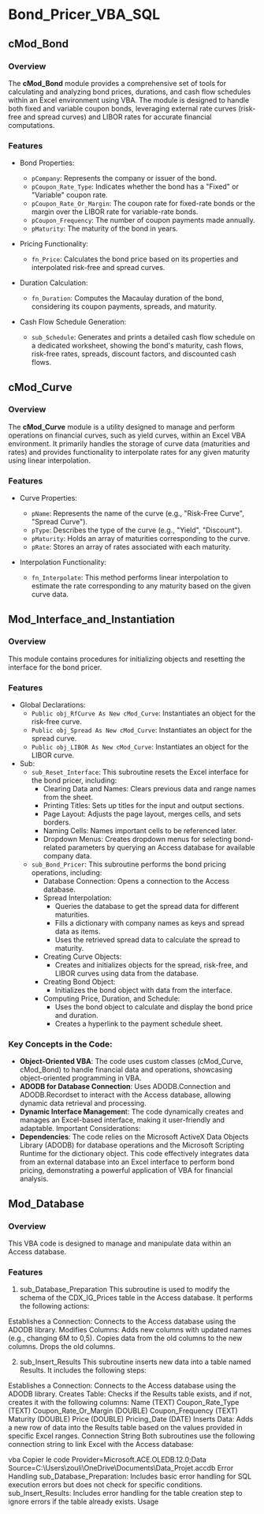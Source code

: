 # Bond_Pricer_VBA_SQL

## cMod_Bond ##
### Overview ###
The **cMod_Bond** module provides a comprehensive set of tools for calculating and analyzing bond prices, durations, and cash flow schedules within an Excel environment using VBA. The module is designed to handle both fixed and variable coupon bonds, leveraging external rate curves (risk-free and spread curves) and LIBOR rates for accurate financial computations.

### Features
+ Bond Properties:

  + ``pCompany``: Represents the company or issuer of the bond.
  + ``pCoupon_Rate_Type``: Indicates whether the bond has a "Fixed" or "Variable" coupon rate.
  + ``pCoupon_Rate_Or_Margin``: The coupon rate for fixed-rate bonds or the margin over the LIBOR rate for variable-rate bonds.
  + ``pCoupon_Frequency``: The number of coupon payments made annually.
  + ``pMaturity``: The maturity of the bond in years.
+ Pricing Functionality:

  + ``fn_Price``: Calculates the bond price based on its properties and interpolated risk-free and spread curves.
+ Duration Calculation:

  + ``fn_Duration``: Computes the Macaulay duration of the bond, considering its coupon payments, spreads, and maturity.
+ Cash Flow Schedule Generation:

  + ``sub_Schedule``: Generates and prints a detailed cash flow schedule on a dedicated worksheet, showing the bond's maturity, cash flows, risk-free rates, spreads, discount factors, and discounted cash flows.

## cMod_Curve
### Overview
The **cMod_Curve** module is a utility designed to manage and perform operations on financial curves, such as yield curves, within an Excel VBA environment. It primarily handles the storage of curve data (maturities and rates) and provides functionality to interpolate rates for any given maturity using linear interpolation.

### Features
+ Curve Properties:

  + ``pName``: Represents the name of the curve (e.g., "Risk-Free Curve", "Spread Curve").
  + ``pType``: Describes the type of the curve (e.g., "Yield", "Discount").
  + ``pMaturity``: Holds an array of maturities corresponding to the curve.
  + ``pRate``: Stores an array of rates associated with each maturity.
+ Interpolation Functionality:

  + ``fn_Interpolate``: This method performs linear interpolation to estimate the rate corresponding to any maturity based on the given curve data.

## Mod_Interface_and_Instantiation
### Overview ###
This module contains procedures for initializing objects and resetting the interface for the bond pricer.
### Features
+ Global Declarations:
  + ``Public obj_RfCurve As New cMod_Curve``: Instantiates an object for the risk-free curve.
  + ``Public obj_Spread As New cMod_Curve``: Instantiates an object for the spread curve.
  + ``Public obj_LIBOR As New cMod_Curve``: Instantiates an object for the LIBOR curve.
+ Sub:
  + ``sub_Reset_Interface``: This subroutine resets the Excel interface for the bond pricer, including:
    + Clearing Data and Names: Clears previous data and range names from the sheet.
    + Printing Titles: Sets up titles for the input and output sections.
    + Page Layout: Adjusts the page layout, merges cells, and sets borders.
    + Naming Cells: Names important cells to be referenced later.
    + Dropdown Menus: Creates dropdown menus for selecting bond-related parameters by querying an Access database for available company data.
  + ``sub_Bond_Pricer``: This subroutine performs the bond pricing operations, including:
    + Database Connection: Opens a connection to the Access database.
    + Spread Interpolation:
      + Queries the database to get the spread data for different maturities.
      + Fills a dictionary with company names as keys and spread data as items.
      + Uses the retrieved spread data to calculate the spread to maturity.
    + Creating Curve Objects:
      + Creates and initializes objects for the spread, risk-free, and LIBOR curves using data from the database.
    + Creating Bond Object:
      + Initializes the bond object with data from the interface.
    + Computing Price, Duration, and Schedule:
      + Uses the bond object to calculate and display the bond price and duration.
      + Creates a hyperlink to the payment schedule sheet.
### Key Concepts in the Code:
+ **Object-Oriented VBA**: The code uses custom classes (cMod_Curve, cMod_Bond) to handle financial data and operations, showcasing object-oriented programming in VBA.
+ **ADODB for Database Connection**: Uses ADODB.Connection and ADODB.Recordset to interact with the Access database, allowing dynamic data retrieval and processing.
+ **Dynamic Interface Managemen**t: The code dynamically creates and manages an Excel-based interface, making it user-friendly and adaptable.
Important Considerations:
+ **Dependencies**: The code relies on the Microsoft ActiveX Data Objects Library (ADODB) for database operations and the Microsoft Scripting Runtime for the dictionary object. This code effectively integrates data from an external database into an Excel interface to perform bond pricing, demonstrating a powerful application of VBA for financial analysis.

## Mod_Database

### Overview
This VBA code is designed to manage and manipulate data within an Access database.
### Features
1. sub_Database_Preparation
This subroutine is used to modify the schema of the CDX_IG_Prices table in the Access database. It performs the following actions:

Establishes a Connection: Connects to the Access database using the ADODB library.
Modifies Columns:
Adds new columns with updated names (e.g., changing 6M to 0,5).
Copies data from the old columns to the new columns.
Drops the old columns.

2. sub_Insert_Results
This subroutine inserts new data into a table named Results. It includes the following steps:

Establishes a Connection: Connects to the Access database using the ADODB library.
Creates Table: Checks if the Results table exists, and if not, creates it with the following columns:
Name (TEXT)
Coupon_Rate_Type (TEXT)
Coupon_Rate_Or_Margin (DOUBLE)
Coupon_Frequency (TEXT)
Maturity (DOUBLE)
Price (DOUBLE)
Pricing_Date (DATE)
Inserts Data: Adds a new row of data into the Results table based on the values provided in specific Excel ranges.
Connection String
Both subroutines use the following connection string to link Excel with the Access database:

vba
Copier le code
Provider=Microsoft.ACE.OLEDB.12.0;Data Source=C:\Users\zouli\OneDrive\Documents\Data_Projet.accdb
Error Handling
sub_Database_Preparation: Includes basic error handling for SQL execution errors but does not check for specific conditions.
sub_Insert_Results: Includes error handling for the table creation step to ignore errors if the table already exists.
Usage
